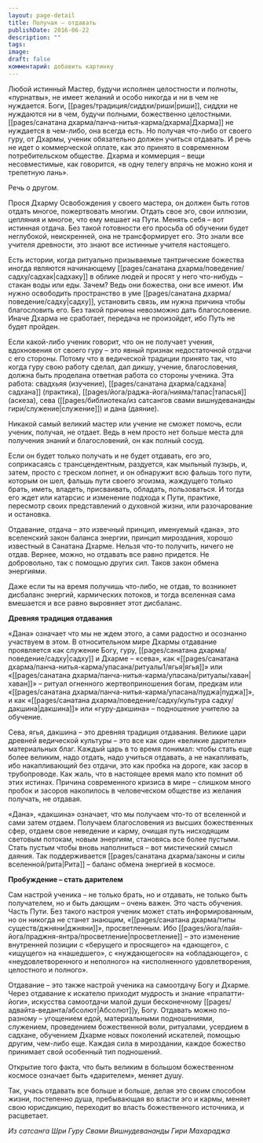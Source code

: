 ```yaml
---
layout: page-detail
title: Получая – отдавать
publishDate: 2016-06-22
description: ""
tags: 
image: 
draft: false
комментарий: добавить картинку
---
```


Любой истинный Мастер, будучи исполнен целостности и полноты, «пурнатвы», не имеет желаний и особо никогда и ни в чем не нуждается. Боги, [[pages/традиция/сиддхи/риши|риши]], сиддхи не нуждаются ни в чем, будучи полными, божественно целостными. [[pages/санатана дхарма/панча-нитья-карма/дхарма|Дхарма]] не нуждается в чем-либо, она всегда есть. Но получая что-либо от своего гуру, от Дхармы, ученик обязательно должен учиться отдавать. И речь не идет о коммерческой оплате, как это принято в современном потребительском обществе. Дхарма и коммерция – вещи несовместимые, как говорится, «в одну телегу впрячь не можно коня и трепетную лань».

Речь о другом.

Прося Дхарму Освобождения у своего мастера, он должен быть готов отдать многое, пожертвовать многим. Отдать свое эго, свои иллюзии, цепляния и многое, что ему мешает на Пути. Менять себя – вот истинная отдача. Без такой готовности его просьба об обучении будет неглубокой, неискренней, она не трансформирует его. Это знали все учителя древности, это знают все истинные учителя настоящего.

Есть истории, когда ритуально призываемые тантрические божества иногда являются начинающему [[pages/санатана дхарма/поведение/садху/садхак|садхаку]] в облике людей и просят у него что-нибудь – стакан воды или еды. Зачем? Ведь они божества, они все имеют. Им нужно освободить пространство в уме [[pages/санатана дхарма/поведение/садху|садху]], установить связь, им нужна причина чтобы благословить его. Без такой причины невозможно дать благословение. Иначе Дхарма не сработает, передача не произойдет, ибо Путь не будет пройден. 

Если какой-либо ученик говорит, что он не получает учения, вдохновения от своего гуру – это явный признак недостаточной отдачи с его стороны. Потому что в ведической традиции принято так, что когда гуру свою работу сделал, дал дикшу, учение, благословения, должна быть проделана ответная работа со стороны ученика. Эта работа: свадхьяя (изучение), [[pages/санатана дхарма/садхана|садхана]] (практика), [[pages/йога/раджа-йога/нияма/тапас|тапасья]] (аскеза), сева ([[pages/библиотека/из сатсангов свами вишнудевананды гири/служение|служение]]) и дана (даяние).

Никакой самый великий мастер или учение не сможет помочь, если ученик, получая, не отдает. Ведь в нем просто нет больше места для получения знаний и благословений, он как полный сосуд.

Если он будет только получать и не будет отдавать, его эго, соприкасаясь с трансцендентным, раздуется, как мыльный пузырь, и, затем, просто с треском лопнет, и он обнаружит всю фальшь того пути, которым он шел, фальшь пути своего эгоизма, жаждущего только брать, иметь, владеть, присваивать, обладать, пользоваться. И тогда его ждет или катарсис и изменение подхода к Пути, практике, пересмотр своих представлений о духовной жизни, или разочарование и остановка.

Отдавание, отдача – это извечный принцип, именуемый «дана», это вселенский закон баланса энергии, принцип мироздания, хорошо известный в Санатана Дхарме. Нельзя что-то получить, ничего не отдав. Вернее, можно, но отдавать все равно придется. Не добровольно, так с помощью других сил. Таков закон обмена энергиями.

Даже если ты на время получишь что-либо, не отдав, то возникнет дисбаланс энергий, кармических потоков, и тогда вселенная сама вмешается и все равно выровняет этот дисбаланс.

**Древняя традиция отдавания**

«Дана» означает что мы не ждем этого, а сами радостно и осознанно участвуем в этом. В относительном мире Дхармы отдавание проявляется как служение Богу, гуру, [[pages/санатана дхарма/поведение/садху|садху]] и Дхарме – «сева», как «[[pages/санатана дхарма/панча-нитья-карма/упасана/ритуалы1/ягья|ягья]]» или «[[pages/санатана дхарма/панча-нитья-карма/упасана/ритуалы/хаван|хаван]]» – ритуал огненного жертвоприношения богам, предкам или «[[pages/санатана дхарма/панча-нитья-карма/упасана/пуджа|пуджа]]», и как «[[pages/санатана дхарма/поведение/садху/культура садху/дакшина|дакшина]]» или «гуру-дакшина» – подношение учителю за обучение.

Сева, ягья, дакшина – это древняя традиция отдавания. Великие цари древней ведической культуры – это все как один «великие дарители» материальных благ. Каждый царь в то время понимал: чтобы стать еще более великим, надо отдать, надо учиться отдавать, а не накапливать, ибо накапливающий без отдачи, это как пробка на дороге, как засор в трубопроводе. Как жаль, что в настоящее время мало кто помнит об этих истинах. Причина современного кризиса в мире – слишком много пробок и засоров накопилось в человеческом обществе из желания получать, не отдавая. 

«Дана», «дакшина» означает, что мы получаем что-то от вселенной и сами затем отдаем. Получаем благословения из высших божественных сфер, отдаем свое неведение и карму, очищая путь нисходящим световым потокам, новым энергиям, становясь все более пустыми. Стать пустым чтобы вновь наполниться – вот мистический смысл даяния. Так поддерживается [[pages/санатана дхарма/законы и силы вселенной/рита|Рита]] – баланс обмена энергией в космосе.

**Пробуждение – стать дарителем**

Сам настрой ученика – не только брать, но и отдавать, не только быть получателем, но и быть дающим – очень важен. Это часть обучения. Часть Пути. Без такого настроя ученик может стать информированным, но он никогда не станет знающим, «[[pages/санатана дхарма/типы существ/джняни|джняни]]», просветленным. Ибо [[pages/йога/лайя-йога/праджня-янтра/просветление|просветление]] – это изменение внутренней позиции с «берущего и просящего» на «дающего», с «ищущего» на «нашедшего», с «нуждающегося» на «обладающего», с «неудовлетворенного и неполного» на «исполненного удовлетворения, целостного и полного».

Отдавание – это также настрой ученика на самоотдачу Богу и Дхарме. Через отдавание к искателю приходит мудрость и знание «прапатти-йоги», искусства самоотдачи малой души бесконечному [[pages/адвайта-веданта/абсолют|Абсолют]]у, Богу. Отдавать можно по-разному – угощением едой, материальными подношениями, служением, проведением божественной воли, ритуалами, усердием в садхане, обучением Дхарме новых поколений искателей, помощью другим, чем-либо еще. Каждая сила в мироздании, каждое божество принимает свой особенный тип подношений. 

Открытие того факта, что быть великим в большом божественном космосе означает быть «дарителем», меняет душу.

Так, учась отдавать все больше и больше, делая это своим способом жизни, постепенно душа, пребывающая во власти эго и кармы, меняет свою юрисдикцию, переходит во власть божественного источника, и расцветает.

*Из сатсанга Шри Гуру Свами Вишнудевананды Гири Махараджа*

